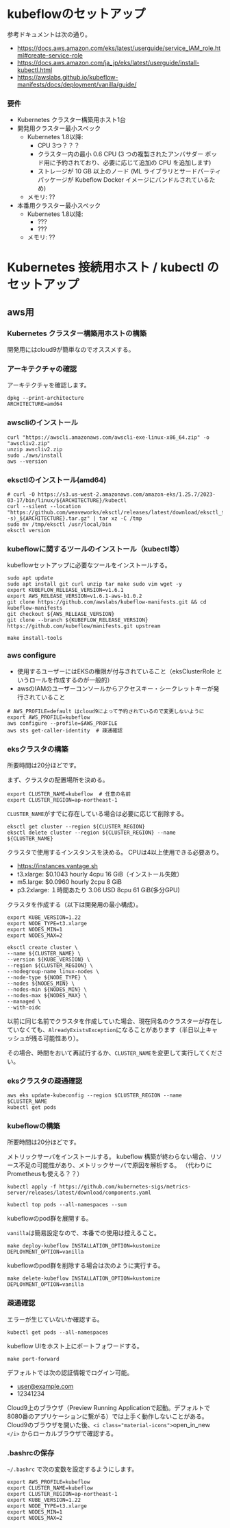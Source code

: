 <link rel="stylesheet" href="https://fonts.googleapis.com/icon?family=Material+Icons">

# kubeflowのセットアップ

参考ドキュメントは次の通り。

- https://docs.aws.amazon.com/eks/latest/userguide/service_IAM_role.html#create-service-role
- https://docs.aws.amazon.com/ja_jp/eks/latest/userguide/install-kubectl.html
- https://awslabs.github.io/kubeflow-manifests/docs/deployment/vanilla/guide/

### 要件

- Kubernetes クラスター構築用ホスト1台
- 開発用クラスター最小スペック
  - Kubernetes 1.8以降:
    - CPU 3つ？？？
    - クラスター内の最小 0.6 CPU (3 つの複製されたアンバサダー ポッド用に予約されており、必要に応じて追加の CPU を追加します)
    - ストレージが 10 GB 以上のノード (ML ライブラリとサードパーティ パッケージが Kubeflow Docker イメージにバンドルされているため)
  - メモリ: ??
- 本番用クラスター最小スペック
  - Kubernetes 1.8以降:
    - ???
    - ???
  - メモリ: ??

# Kubernetes 接続用ホスト / kubectl のセットアップ

## aws用

### Kubernetes クラスター構築用ホストの構築

開発用にはcloud9が簡単なのでオススメする。

### アーキテクチャの確認

アーキテクチャを確認します。

```shell
dpkg --print-architecture
ARCHITECTURE=amd64
```

### awscliのインストール

```
curl "https://awscli.amazonaws.com/awscli-exe-linux-x86_64.zip" -o "awscliv2.zip"
unzip awscliv2.zip
sudo ./aws/install
aws --version
```

### eksctlのインストール(amd64)

```shell
# curl -O https://s3.us-west-2.amazonaws.com/amazon-eks/1.25.7/2023-03-17/bin/linux/${ARCHITECTURE}/kubectl
curl --silent --location "https://github.com/weaveworks/eksctl/releases/latest/download/eksctl_$(uname -s)_${ARCHITECTURE}.tar.gz" | tar xz -C /tmp
sudo mv /tmp/eksctl /usr/local/bin
eksctl version
```

### kubeflowに関するツールのインストール（kubectl等）

kubeflowセットアップに必要なツールをインストールする。

```shell
sudo apt update
sudo apt install git curl unzip tar make sudo vim wget -y
export KUBEFLOW_RELEASE_VERSION=v1.6.1
export AWS_RELEASE_VERSION=v1.6.1-aws-b1.0.2
git clone https://github.com/awslabs/kubeflow-manifests.git && cd kubeflow-manifests
git checkout ${AWS_RELEASE_VERSION}
git clone --branch ${KUBEFLOW_RELEASE_VERSION} https://github.com/kubeflow/manifests.git upstream

make install-tools
```

### aws configure

- 使用するユーザーにはEKSの権限が付与されていること（eksClusterRole というロールを作成するのが一般的）
- awsのIAMのユーザーコンソールからアクセスキー・シークレットキーが発行されていること

```shell
# AWS_PROFILE=default はcloud9によって予約されているので変更しないように
export AWS_PROFILE=kubeflow
aws configure --profile=$AWS_PROFILE
aws sts get-caller-identity  # 疎通確認
```

### eksクラスタの構築

所要時間は20分ほどです。

まず、クラスタの配置場所を決める。

```shell
export CLUSTER_NAME=kubeflow  # 任意の名前
export CLUSTER_REGION=ap-northeast-1
```

`CLUSTER_NAME`がすでに存在している場合は必要に応じて削除する。

```shell
eksctl get cluster --region ${CLUSTER_REGION}
eksctl delete cluster --region ${CLUSTER_REGION} --name ${CLUSTER_NAME} 
```

クラスタで使用するインスタンスを決める。
CPUは4以上使用できる必要あり。

- https://instances.vantage.sh
- t3.xlarge: $0.1043 hourly  	4cpu	16 GiB（インストール失敗）
- m5.large: $0.0960 hourly		2cpu	8 GiB
- p3.2xlarge: １時間あたり 3.06 USD	8cpu	61 GiB(多分GPU)

クラスタを作成する（以下は開発用の最小構成）。

```shell
export KUBE_VERSION=1.22
export NODE_TYPE=t3.xlarge
export NODES_MIN=1
export NODES_MAX=2

eksctl create cluster \
--name ${CLUSTER_NAME} \
--version ${KUBE_VERSION} \
--region ${CLUSTER_REGION} \
--nodegroup-name linux-nodes \
--node-type ${NODE_TYPE} \
--nodes ${NODES_MIN} \
--nodes-min ${NODES_MIN} \
--nodes-max ${NODES_MAX} \
--managed \
--with-oidc
```

以前に同じ名前でクラスタを作成していた場合、現在同名のクラスターが存在していなくても、`AlreadyExistsException`になることがあります（半日以上キャッシュが残る可能性あり）。

その場合、時間をおいて再試行するか、`CLUSTER_NAME`を変更して実行してください。

### eksクラスタの疎通確認

```shell
aws eks update-kubeconfig --region $CLUSTER_REGION --name $CLUSTER_NAME
kubectl get pods
```

### kubeflowの構築

所要時間は20分ほどです。

メトリックサーバをインストールする。
kubeflow 構築が終わらない場合、リソース不足の可能性があり、メトリックサーバで原因を解析する。
（代わりにPrometheusも使える？？）

```shell
kubectl apply -f https://github.com/kubernetes-sigs/metrics-server/releases/latest/download/components.yaml
```

```shell
kubectl top pods --all-namespaces --sum
```

kubeflowのpod群を展開する。

`vanilla`は簡易設定なので、本番での使用は控えること。

```shell
make deploy-kubeflow INSTALLATION_OPTION=kustomize DEPLOYMENT_OPTION=vanilla
```

kubeflowのpod群を削除する場合は次のように実行する。

```shell
make delete-kubeflow INSTALLATION_OPTION=kustomize DEPLOYMENT_OPTION=vanilla
```

### 疎通確認

エラーが生じていないか確認する。

```shell
kubectl get pods --all-namespaces
```

kubeflow UIをホスト上にポートフォワードする。

```shell
make port-forward
```

デフォルトでは次の認証情報でログイン可能。

- user@example.com
- 12341234

Cloud9上のブラウザ（Preview Running Applicationで起動。デフォルトで8080番のアプリケーションに繋がる）では上手く動作しないことがある。
Cloud9のブラウザを開いた後、`<i class="material-icons">`open_in_new `</i>` からローカルブラウザで確認する。


### .bashrcの保存

`~/.bashrc` で次の変数を設定するようにします。

```shell
export AWS_PROFILE=kubeflow
export CLUSTER_NAME=kubeflow
export CLUSTER_REGION=ap-northeast-1
export KUBE_VERSION=1.22
export NODE_TYPE=t3.xlarge
export NODES_MIN=1
export NODES_MAX=2
```

